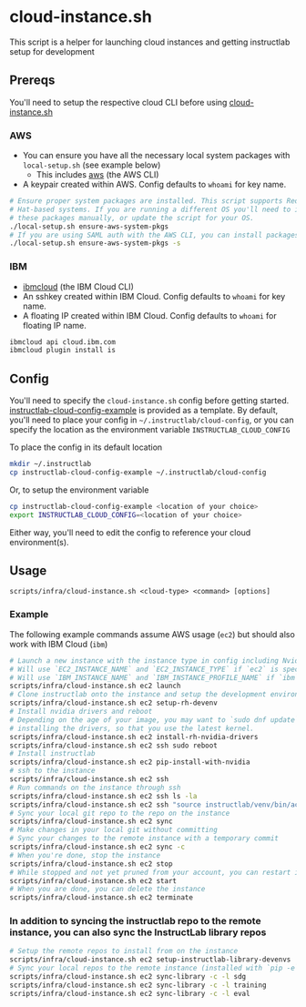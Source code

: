 # cloud-instance.sh

This script is a helper for launching cloud instances and getting instructlab setup for development

## Prereqs

You'll need to setup the respective cloud CLI before using [cloud-instance.sh](cloud-instance.sh)

### AWS

- You can ensure you have all the necessary local system packages with `local-setup.sh` (see example below)
  - This includes [aws](https://aws.amazon.com/cli/) (the AWS CLI)
- A keypair created within AWS. Config defaults to `whoami` for key name.

```bash
# Ensure proper system packages are installed. This script supports Red
# Hat-based systems. If you are running a different OS you'll need to install
# these packages manually, or update the script for your OS.
./local-setup.sh ensure-aws-system-pkgs
# If you are using SAML auth with the AWS CLI, you can install packages for that with the '-s` flag
./local-setup.sh ensure-aws-system-pkgs -s
```

### IBM

- [ibmcloud](https://cloud.ibm.com/docs/cli) (the IBM Cloud CLI)
- An sshkey created within IBM Cloud. Config defaults to `whoami` for key name.
- A floating IP created within IBM Cloud. Config defaults to `whoami` for floating IP name.

```bash
ibmcloud api cloud.ibm.com
ibmcloud plugin install is
```

## Config

You'll need to specify the `cloud-instance.sh` config before getting started. [instructlab-cloud-config-example](instructlab-cloud-config-example) is provided as a template. By default, you'll need to place your config in `~/.instructlab/cloud-config`, or you can specify the location as the environment variable `INSTRUCTLAB_CLOUD_CONFIG`

To place the config in its default location

```bash
mkdir ~/.instructlab
cp instructlab-cloud-config-example ~/.instructlab/cloud-config
```

Or, to setup the environment variable

```bash
cp instructlab-cloud-config-example <location of your choice>
export INSTRUCTLAB_CLOUD_CONFIG=<location of your choice>
```

Either way, you'll need to edit the config to reference your cloud environment(s).

## Usage

`scripts/infra/cloud-instance.sh <cloud-type> <command> [options]`

### Example

The following example commands assume AWS usage (`ec2`) but should also work with IBM Cloud (`ibm`)

```bash
# Launch a new instance with the instance type in config including Nvidia GPU(s)
# Will use `EC2_INSTANCE_NAME` and `EC2_INSTANCE_TYPE` if `ec2` is specified
# Will use `IBM_INSTANCE_NAME` and `IBM_INSTANCE_PROFILE_NAME` if `ibm` is specified
scripts/infra/cloud-instance.sh ec2 launch
# Clone instructlab onto the instance and setup the development environment
scripts/infra/cloud-instance.sh ec2 setup-rh-devenv
# Install nvidia drivers and reboot
# Depending on the age of your image, you may want to `sudo dnf update` before
# installing the drivers, so that you use the latest kernel.
scripts/infra/cloud-instance.sh ec2 install-rh-nvidia-drivers
scripts/infra/cloud-instance.sh ec2 ssh sudo reboot
# Install instructlab
scripts/infra/cloud-instance.sh ec2 pip-install-with-nvidia
# ssh to the instance
scripts/infra/cloud-instance.sh ec2 ssh
# Run commands on the instance through ssh
scripts/infra/cloud-instance.sh ec2 ssh ls -la
scripts/infra/cloud-instance.sh ec2 ssh "source instructlab/venv/bin/activate && ilab system info"
# Sync your local git repo to the repo on the instance
scripts/infra/cloud-instance.sh ec2 sync
# Make changes in your local git without committing
# Sync your changes to the remote instance with a temporary commit
scripts/infra/cloud-instance.sh ec2 sync -c
# When you're done, stop the instance
scripts/infra/cloud-instance.sh ec2 stop
# While stopped and not yet pruned from your account, you can restart it if needed
scripts/infra/cloud-instance.sh ec2 start
# When you are done, you can delete the instance
scripts/infra/cloud-instance.sh ec2 terminate
```

### In addition to syncing the instructlab repo to the remote instance, you can also sync the InstructLab library repos

```bash
# Setup the remote repos to install from on the instance
scripts/infra/cloud-instance.sh ec2 setup-instructlab-library-devenvs
# Sync your local repos to the remote instance (installed with `pip -e`)
scripts/infra/cloud-instance.sh ec2 sync-library -c -l sdg
scripts/infra/cloud-instance.sh ec2 sync-library -c -l training
scripts/infra/cloud-instance.sh ec2 sync-library -c -l eval
```